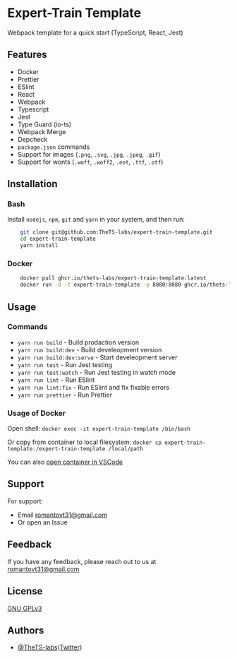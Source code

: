 # Expert-Train Template

Webpack template for a quick start (TypeScript, React, Jest)

## Features

-   Docker
-   Prettier
-   ESlint
-   React
-   Webpack
-   Typescript
-   Jest
-   Type Guard (io-ts)
-   Webpack Merge
-   Depcheck
-   `package.json` commands
-   Support for images (`.png`, `.svg`, `.jpg`, `.jpeg`, `.gif`)
-   Support for wonts (`.woff`, `.woff2`, `.eot`, `.ttf`, `.otf`)

## Installation

### Bash

Install `nodejs`, `npm`, `git` and `yarn` in your system, and then run:

```bash
    git clone git@github.com:TheTS-labs/expert-train-template.git
    cd expert-train-template
    yarn install
```

### Docker

```bash
    docker pull ghcr.io/thets-labs/expert-train-template:latest
    docker run -d -t expert-train-template -p 8080:8080 ghcr.io/thets-labs/expert-train-template
```

## Usage

### Commands

-   `yarn run build` - Build prodaction version
-   `yarn run build:dev` - Build develeopment version
-   `yarn run build:dev:serve` - Start develeopment server
-   `yarn run test` - Run Jest testing
-   `yarn run test:watch` - Run Jest testing in watch mode
-   `yarn run lint` - Run ESlint
-   `yarn run lint:fix` - Run ESlint and fix fixable errors
-   `yarn run prettier` - Run Prettier

### Usage of Docker

Open shell: `docker exec -it expert-train-template /bin/bash`

Or copy from container to local filesystem: `docker cp expert-train-template:/expert-train-template /local/path`

You can also [open container in VSCode](https://code.visualstudio.com/docs/remote/containers)

## Support

For support:

-   Email romantovt31@gmail.com
-   Or open an Issue

## Feedback

If you have any feedback, please reach out to us at romantovt31@gmail.com

## License

[GNU GPLv3](https://choosealicense.com/licenses/gpl-3.0/)

## Authors

-   [@TheTS-labs](https://www.github.com/TheTS-labs)([Twitter](https://twitter.com/__TheTS__))
